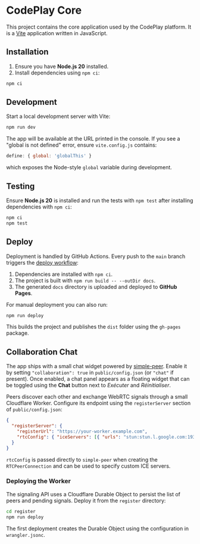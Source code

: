 # CodePlay Core

This project contains the core application used by the CodePlay platform. It is a [Vite](https://vitejs.dev/) application written in JavaScript.

## Installation

1. Ensure you have **Node.js 20** installed.
2. Install dependencies using `npm ci`:

```bash
npm ci
```

## Development

Start a local development server with Vite:

```bash
npm run dev
```

The app will be available at the URL printed in the console. If you see a
"global is not defined" error, ensure `vite.config.js` contains:

```js
define: { global: 'globalThis' }
```
which exposes the Node-style `global` variable during development.

## Testing

Ensure **Node.js 20** is installed and run the tests with `npm test` after
installing dependencies with `npm ci`:

```bash
npm ci
npm test
```

## Deploy

Deployment is handled by GitHub Actions. Every push to the `main` branch triggers the [deploy workflow](.github/workflows/deploy.yml):

1. Dependencies are installed with `npm ci`.
2. The project is built with `npm run build -- --outDir docs`.
3. The generated `docs` directory is uploaded and deployed to **GitHub Pages**.

For manual deployment you can also run:

```bash
npm run deploy
```

This builds the project and publishes the `dist` folder using the `gh-pages` package.

## Collaboration Chat

The app ships with a small chat widget powered by [simple-peer](https://github.com/feross/simple-peer).
Enable it by setting `"collaboration": true` in `public/config.json` (or `"chat"` if present).
Once enabled, a chat panel appears as a floating widget that can be toggled using the **Chat** button next to *Exécuter* and *Réinitialiser*.

Peers discover each other and exchange WebRTC signals through a small Cloudflare Worker.
Configure its endpoint using the `registerServer` section of `public/config.json`:

```json
{
  "registerServer": {
    "registerUrl": "https://your-worker.example.com",
    "rtcConfig": { "iceServers": [{ "urls": "stun:stun.l.google.com:19302" }] }
  }
}
```

`rtcConfig` is passed directly to `simple-peer` when creating the `RTCPeerConnection` and can be used to specify custom ICE servers.

### Deploying the Worker

The signaling API uses a Cloudflare Durable Object to persist the list of peers and pending signals. Deploy it from the `register` directory:

```bash
cd register
npm run deploy
```

The first deployment creates the Durable Object using the configuration in `wrangler.jsonc`.
